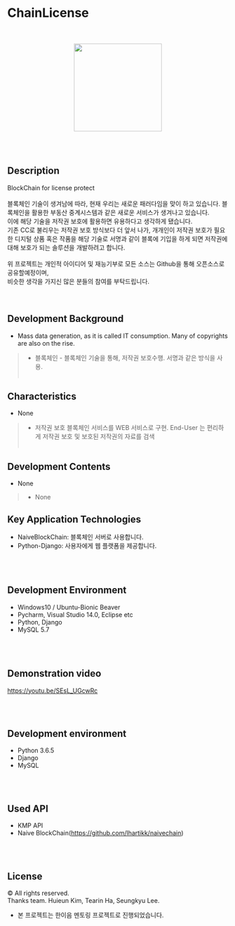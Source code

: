 # ChainLicense



<p align="center">
<br><br>
<img width =200 src = "">
</p>
<br><br>


Description
---------------

BlockChain for license protect <br>
<br>
블록체인 기술이 생겨남에 따라, 현재 우리는 새로운 패러다임을 맞이 하고 있습니다. 블록체인을 활용한 부동산 중계시스템과 같은 새로운 서비스가 생겨나고 있습니다.<br> 이에 해당 기술을 저작권 보호에 활용하면 유용하다고 생각하게 됐습니다.<br> 기존 CC로 불리우는 저작권 보호 방식보다 더 앞서 나가, 개개인이 저작권 보호가 필요한 디지털 상품 혹은 작품을 해당 기술로 서명과 같이 블록에 기입을 하게 되면 저작권에 대해 보호가 되는 솔루션을 개발하려고 합니다. <br>
<br>
위 프로젝트는 개인적 아이디어 및 재능기부로 모든 소스는 Github을 통해 오픈소스로 공유할예정이며, <br>
비슷한 생각을 가지신 많은 분들의 참여를 부탁드립니다.<br>
<br><br>

Development Background
-----------------------
- Mass data generation, as it is called IT consumption. Many of copyrights are also on the rise.
>-  블록체인 - 블록체인 기술을 통해, 저작권 보호수행. 서명과 같은 방식을 사용. 
<br><br>


Characteristics
---------------
- None
>- 저작권 보호 블록체인 서비스를 WEB 서비스로 구현. End-User 는 편리하게 저작권 보호 및 보호된 저작권의 자료를 검색
<br><br>


Development Contents
----------------------

- None
>-  None<br>


Key Application Technologies
-----------------------------

- NaiveBlockChain: 블록체인 서버로 사용합니다. <br>
- Python-Django: 사용자에게 웹 플랫폼을 제공합니다.<br>

<br><br>
Development Environment
------------------------
- Windows10 / Ubuntu-Bionic Beaver <br>
- Pycharm, Visual Studio 14.0, Eclipse etc <br>
- Python, Django <br>
- MySQL 5.7

<br><br>
Demonstration video
--------------

https://youtu.be/SEsL_UGcwRc




<br><br>

Development environment
------------------------
+ Python 3.6.5
+ Django
+ MySQL

<br><br>

Used API
----------------
+ KMP API
+ Naive BlockChain(https://github.com/lhartikk/naivechain)

<br><br>

License
--------------
© All rights reserved.<br> 
Thanks team. Huieun Kim, Tearin Ha, Seungkyu Lee.
* 본 프로젝트는 한이음 멘토링 프로젝트로 진행되었습니다.
